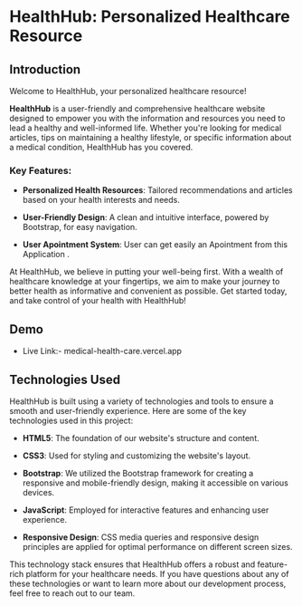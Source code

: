 # HealthHub: Personalized Healthcare Resource

## Introduction

Welcome to HealthHub, your personalized healthcare resource!

**HealthHub** is a user-friendly and comprehensive healthcare website designed to empower you with the information and resources you need to lead a healthy and well-informed life. Whether you're looking for medical articles, tips on maintaining a healthy lifestyle, or specific information about a medical condition, HealthHub has you covered.

### Key Features:

- **Personalized Health Resources**: Tailored recommendations and articles based on your health interests and needs.
- **User-Friendly Design**: A clean and intuitive interface, powered by Bootstrap, for easy navigation.

- **User Apointment System**: User can get easily an Apointment from this Application .

At HealthHub, we believe in putting your well-being first. With a wealth of healthcare knowledge at your fingertips, we aim to make your journey to better health as informative and convenient as possible. Get started today, and take control of your health with HealthHub!

## Demo

- Live Link:- medical-health-care.vercel.app

## Technologies Used

HealthHub is built using a variety of technologies and tools to ensure a smooth and user-friendly experience. Here are some of the key technologies used in this project:

- **HTML5**: The foundation of our website's structure and content.

- **CSS3**: Used for styling and customizing the website's layout.

- **Bootstrap**: We utilized the Bootstrap framework for creating a responsive and mobile-friendly design, making it accessible on various devices.

- **JavaScript**: Employed for interactive features and enhancing user experience.

- **Responsive Design**: CSS media queries and responsive design principles are applied for optimal performance on different screen sizes.

This technology stack ensures that HealthHub offers a robust and feature-rich platform for your healthcare needs. If you have questions about any of these technologies or want to learn more about our development process, feel free to reach out to our team.
